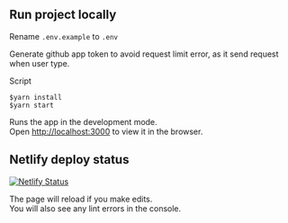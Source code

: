 
## Run project locally

Rename `.env.example` to `.env`

Generate github app token to avoid request limit error, as it send request when user type.

Script

    $yarn install
    $yarn start

Runs the app in the development mode.<br />
Open [http://localhost:3000](http://localhost:3000) to view it in the browser.

## Netlify deploy status

[![Netlify Status](https://api.netlify.com/api/v1/badges/b912fbcc-04d7-4168-bd76-0594f556000b/deploy-status)](https://app.netlify.com/sites/epic-shaw-530c75/deploys)

The page will reload if you make edits.<br />
You will also see any lint errors in the console.
